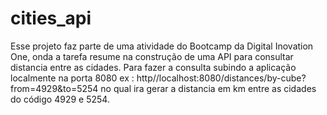# cities_api

Esse projeto faz parte de uma atividade do Bootcamp da Digital Inovation One, onda a tarefa resume na construção de uma API para consultar distancia entre as cidades. Para fazer a consulta subindo a aplicação localmente na porta 8080  ex : http//localhost:8080/distances/by-cube?from=4929&to=5254   no qual ira gerar a distancia em km entre as cidades do código  4929 e 5254. 
